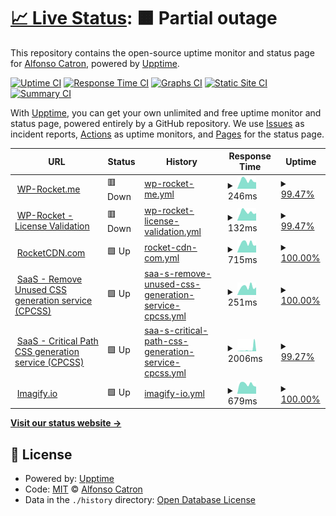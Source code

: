 # [📈 Live Status](https://alfonso100.github.io/furry-octo-enigma): <!--live status--> **🟧 Partial outage**

This repository contains the open-source uptime monitor and status page for [Alfonso Catron](http://alfonsocatron.com/), powered by [Upptime](https://github.com/upptime/upptime).

[![Uptime CI](https://github.com/alfonso100/furry-octo-enigma/workflows/Uptime%20CI/badge.svg)](https://github.com/alfonso100/furry-octo-enigma/actions?query=workflow%3A%22Uptime+CI%22)
[![Response Time CI](https://github.com/alfonso100/furry-octo-enigma/workflows/Response%20Time%20CI/badge.svg)](https://github.com/alfonso100/furry-octo-enigma/actions?query=workflow%3A%22Response+Time+CI%22)
[![Graphs CI](https://github.com/alfonso100/furry-octo-enigma/workflows/Graphs%20CI/badge.svg)](https://github.com/alfonso100/furry-octo-enigma/actions?query=workflow%3A%22Graphs+CI%22)
[![Static Site CI](https://github.com/alfonso100/furry-octo-enigma/workflows/Static%20Site%20CI/badge.svg)](https://github.com/alfonso100/furry-octo-enigma/actions?query=workflow%3A%22Static+Site+CI%22)
[![Summary CI](https://github.com/alfonso100/furry-octo-enigma/workflows/Summary%20CI/badge.svg)](https://github.com/alfonso100/furry-octo-enigma/actions?query=workflow%3A%22Summary+CI%22)

With [Upptime](https://upptime.js.org), you can get your own unlimited and free uptime monitor and status page, powered entirely by a GitHub repository. We use [Issues](https://github.com/alfonso100/furry-octo-enigma/issues) as incident reports, [Actions](https://github.com/alfonso100/furry-octo-enigma/actions) as uptime monitors, and [Pages](https://alfonso100.github.io/furry-octo-enigma) for the status page.

<!--start: status pages-->
<!-- This summary is generated by Upptime (https://github.com/upptime/upptime) -->
<!-- Do not edit this manually, your changes will be overwritten -->
<!-- prettier-ignore -->
| URL | Status | History | Response Time | Uptime |
| --- | ------ | ------- | ------------- | ------ |
| <img alt="" src="https://favicons.githubusercontent.com/wp-rocket.me" height="13"> [WP-Rocket.me](https://wp-rocket.me) | 🟥 Down | [wp-rocket-me.yml](https://github.com/alfonso100/furry-octo-enigma/commits/HEAD/history/wp-rocket-me.yml) | <details><summary><img alt="Response time graph" src="./graphs/wp-rocket-me/response-time-week.png" height="20"> 246ms</summary><br><a href="https://alfonso100.github.io/furry-octo-enigma/history/wp-rocket-me"><img alt="Response time 268" src="https://img.shields.io/endpoint?url=https%3A%2F%2Fraw.githubusercontent.com%2Falfonso100%2Ffurry-octo-enigma%2FHEAD%2Fapi%2Fwp-rocket-me%2Fresponse-time.json"></a><br><a href="https://alfonso100.github.io/furry-octo-enigma/history/wp-rocket-me"><img alt="24-hour response time 205" src="https://img.shields.io/endpoint?url=https%3A%2F%2Fraw.githubusercontent.com%2Falfonso100%2Ffurry-octo-enigma%2FHEAD%2Fapi%2Fwp-rocket-me%2Fresponse-time-day.json"></a><br><a href="https://alfonso100.github.io/furry-octo-enigma/history/wp-rocket-me"><img alt="7-day response time 246" src="https://img.shields.io/endpoint?url=https%3A%2F%2Fraw.githubusercontent.com%2Falfonso100%2Ffurry-octo-enigma%2FHEAD%2Fapi%2Fwp-rocket-me%2Fresponse-time-week.json"></a><br><a href="https://alfonso100.github.io/furry-octo-enigma/history/wp-rocket-me"><img alt="30-day response time 262" src="https://img.shields.io/endpoint?url=https%3A%2F%2Fraw.githubusercontent.com%2Falfonso100%2Ffurry-octo-enigma%2FHEAD%2Fapi%2Fwp-rocket-me%2Fresponse-time-month.json"></a><br><a href="https://alfonso100.github.io/furry-octo-enigma/history/wp-rocket-me"><img alt="1-year response time 268" src="https://img.shields.io/endpoint?url=https%3A%2F%2Fraw.githubusercontent.com%2Falfonso100%2Ffurry-octo-enigma%2FHEAD%2Fapi%2Fwp-rocket-me%2Fresponse-time-year.json"></a></details> | <details><summary><a href="https://alfonso100.github.io/furry-octo-enigma/history/wp-rocket-me">99.47%</a></summary><a href="https://alfonso100.github.io/furry-octo-enigma/history/wp-rocket-me"><img alt="All-time uptime 99.93%" src="https://img.shields.io/endpoint?url=https%3A%2F%2Fraw.githubusercontent.com%2Falfonso100%2Ffurry-octo-enigma%2FHEAD%2Fapi%2Fwp-rocket-me%2Fuptime.json"></a><br><a href="https://alfonso100.github.io/furry-octo-enigma/history/wp-rocket-me"><img alt="24-hour uptime 96.32%" src="https://img.shields.io/endpoint?url=https%3A%2F%2Fraw.githubusercontent.com%2Falfonso100%2Ffurry-octo-enigma%2FHEAD%2Fapi%2Fwp-rocket-me%2Fuptime-day.json"></a><br><a href="https://alfonso100.github.io/furry-octo-enigma/history/wp-rocket-me"><img alt="7-day uptime 99.47%" src="https://img.shields.io/endpoint?url=https%3A%2F%2Fraw.githubusercontent.com%2Falfonso100%2Ffurry-octo-enigma%2FHEAD%2Fapi%2Fwp-rocket-me%2Fuptime-week.json"></a><br><a href="https://alfonso100.github.io/furry-octo-enigma/history/wp-rocket-me"><img alt="30-day uptime 99.88%" src="https://img.shields.io/endpoint?url=https%3A%2F%2Fraw.githubusercontent.com%2Falfonso100%2Ffurry-octo-enigma%2FHEAD%2Fapi%2Fwp-rocket-me%2Fuptime-month.json"></a><br><a href="https://alfonso100.github.io/furry-octo-enigma/history/wp-rocket-me"><img alt="1-year uptime 99.93%" src="https://img.shields.io/endpoint?url=https%3A%2F%2Fraw.githubusercontent.com%2Falfonso100%2Ffurry-octo-enigma%2FHEAD%2Fapi%2Fwp-rocket-me%2Fuptime-year.json"></a></details>
| <img alt="" src="https://favicons.githubusercontent.com/wp-rocket.me" height="13"> [WP-Rocket - License Validation](https://wp-rocket.me/valid_key.php) | 🟥 Down | [wp-rocket-license-validation.yml](https://github.com/alfonso100/furry-octo-enigma/commits/HEAD/history/wp-rocket-license-validation.yml) | <details><summary><img alt="Response time graph" src="./graphs/wp-rocket-license-validation/response-time-week.png" height="20"> 132ms</summary><br><a href="https://alfonso100.github.io/furry-octo-enigma/history/wp-rocket-license-validation"><img alt="Response time 117" src="https://img.shields.io/endpoint?url=https%3A%2F%2Fraw.githubusercontent.com%2Falfonso100%2Ffurry-octo-enigma%2FHEAD%2Fapi%2Fwp-rocket-license-validation%2Fresponse-time.json"></a><br><a href="https://alfonso100.github.io/furry-octo-enigma/history/wp-rocket-license-validation"><img alt="24-hour response time 142" src="https://img.shields.io/endpoint?url=https%3A%2F%2Fraw.githubusercontent.com%2Falfonso100%2Ffurry-octo-enigma%2FHEAD%2Fapi%2Fwp-rocket-license-validation%2Fresponse-time-day.json"></a><br><a href="https://alfonso100.github.io/furry-octo-enigma/history/wp-rocket-license-validation"><img alt="7-day response time 132" src="https://img.shields.io/endpoint?url=https%3A%2F%2Fraw.githubusercontent.com%2Falfonso100%2Ffurry-octo-enigma%2FHEAD%2Fapi%2Fwp-rocket-license-validation%2Fresponse-time-week.json"></a><br><a href="https://alfonso100.github.io/furry-octo-enigma/history/wp-rocket-license-validation"><img alt="30-day response time 121" src="https://img.shields.io/endpoint?url=https%3A%2F%2Fraw.githubusercontent.com%2Falfonso100%2Ffurry-octo-enigma%2FHEAD%2Fapi%2Fwp-rocket-license-validation%2Fresponse-time-month.json"></a><br><a href="https://alfonso100.github.io/furry-octo-enigma/history/wp-rocket-license-validation"><img alt="1-year response time 117" src="https://img.shields.io/endpoint?url=https%3A%2F%2Fraw.githubusercontent.com%2Falfonso100%2Ffurry-octo-enigma%2FHEAD%2Fapi%2Fwp-rocket-license-validation%2Fresponse-time-year.json"></a></details> | <details><summary><a href="https://alfonso100.github.io/furry-octo-enigma/history/wp-rocket-license-validation">99.47%</a></summary><a href="https://alfonso100.github.io/furry-octo-enigma/history/wp-rocket-license-validation"><img alt="All-time uptime 99.81%" src="https://img.shields.io/endpoint?url=https%3A%2F%2Fraw.githubusercontent.com%2Falfonso100%2Ffurry-octo-enigma%2FHEAD%2Fapi%2Fwp-rocket-license-validation%2Fuptime.json"></a><br><a href="https://alfonso100.github.io/furry-octo-enigma/history/wp-rocket-license-validation"><img alt="24-hour uptime 96.32%" src="https://img.shields.io/endpoint?url=https%3A%2F%2Fraw.githubusercontent.com%2Falfonso100%2Ffurry-octo-enigma%2FHEAD%2Fapi%2Fwp-rocket-license-validation%2Fuptime-day.json"></a><br><a href="https://alfonso100.github.io/furry-octo-enigma/history/wp-rocket-license-validation"><img alt="7-day uptime 99.47%" src="https://img.shields.io/endpoint?url=https%3A%2F%2Fraw.githubusercontent.com%2Falfonso100%2Ffurry-octo-enigma%2FHEAD%2Fapi%2Fwp-rocket-license-validation%2Fuptime-week.json"></a><br><a href="https://alfonso100.github.io/furry-octo-enigma/history/wp-rocket-license-validation"><img alt="30-day uptime 99.74%" src="https://img.shields.io/endpoint?url=https%3A%2F%2Fraw.githubusercontent.com%2Falfonso100%2Ffurry-octo-enigma%2FHEAD%2Fapi%2Fwp-rocket-license-validation%2Fuptime-month.json"></a><br><a href="https://alfonso100.github.io/furry-octo-enigma/history/wp-rocket-license-validation"><img alt="1-year uptime 99.81%" src="https://img.shields.io/endpoint?url=https%3A%2F%2Fraw.githubusercontent.com%2Falfonso100%2Ffurry-octo-enigma%2FHEAD%2Fapi%2Fwp-rocket-license-validation%2Fuptime-year.json"></a></details>
| <img alt="" src="https://favicons.githubusercontent.com/rocketcdn.me" height="13"> [RocketCDN.com](https://rocketcdn.me/) | 🟩 Up | [rocket-cdn-com.yml](https://github.com/alfonso100/furry-octo-enigma/commits/HEAD/history/rocket-cdn-com.yml) | <details><summary><img alt="Response time graph" src="./graphs/rocket-cdn-com/response-time-week.png" height="20"> 715ms</summary><br><a href="https://alfonso100.github.io/furry-octo-enigma/history/rocket-cdn-com"><img alt="Response time 644" src="https://img.shields.io/endpoint?url=https%3A%2F%2Fraw.githubusercontent.com%2Falfonso100%2Ffurry-octo-enigma%2FHEAD%2Fapi%2Frocket-cdn-com%2Fresponse-time.json"></a><br><a href="https://alfonso100.github.io/furry-octo-enigma/history/rocket-cdn-com"><img alt="24-hour response time 566" src="https://img.shields.io/endpoint?url=https%3A%2F%2Fraw.githubusercontent.com%2Falfonso100%2Ffurry-octo-enigma%2FHEAD%2Fapi%2Frocket-cdn-com%2Fresponse-time-day.json"></a><br><a href="https://alfonso100.github.io/furry-octo-enigma/history/rocket-cdn-com"><img alt="7-day response time 715" src="https://img.shields.io/endpoint?url=https%3A%2F%2Fraw.githubusercontent.com%2Falfonso100%2Ffurry-octo-enigma%2FHEAD%2Fapi%2Frocket-cdn-com%2Fresponse-time-week.json"></a><br><a href="https://alfonso100.github.io/furry-octo-enigma/history/rocket-cdn-com"><img alt="30-day response time 644" src="https://img.shields.io/endpoint?url=https%3A%2F%2Fraw.githubusercontent.com%2Falfonso100%2Ffurry-octo-enigma%2FHEAD%2Fapi%2Frocket-cdn-com%2Fresponse-time-month.json"></a><br><a href="https://alfonso100.github.io/furry-octo-enigma/history/rocket-cdn-com"><img alt="1-year response time 644" src="https://img.shields.io/endpoint?url=https%3A%2F%2Fraw.githubusercontent.com%2Falfonso100%2Ffurry-octo-enigma%2FHEAD%2Fapi%2Frocket-cdn-com%2Fresponse-time-year.json"></a></details> | <details><summary><a href="https://alfonso100.github.io/furry-octo-enigma/history/rocket-cdn-com">100.00%</a></summary><a href="https://alfonso100.github.io/furry-octo-enigma/history/rocket-cdn-com"><img alt="All-time uptime 99.94%" src="https://img.shields.io/endpoint?url=https%3A%2F%2Fraw.githubusercontent.com%2Falfonso100%2Ffurry-octo-enigma%2FHEAD%2Fapi%2Frocket-cdn-com%2Fuptime.json"></a><br><a href="https://alfonso100.github.io/furry-octo-enigma/history/rocket-cdn-com"><img alt="24-hour uptime 100.00%" src="https://img.shields.io/endpoint?url=https%3A%2F%2Fraw.githubusercontent.com%2Falfonso100%2Ffurry-octo-enigma%2FHEAD%2Fapi%2Frocket-cdn-com%2Fuptime-day.json"></a><br><a href="https://alfonso100.github.io/furry-octo-enigma/history/rocket-cdn-com"><img alt="7-day uptime 100.00%" src="https://img.shields.io/endpoint?url=https%3A%2F%2Fraw.githubusercontent.com%2Falfonso100%2Ffurry-octo-enigma%2FHEAD%2Fapi%2Frocket-cdn-com%2Fuptime-week.json"></a><br><a href="https://alfonso100.github.io/furry-octo-enigma/history/rocket-cdn-com"><img alt="30-day uptime 99.90%" src="https://img.shields.io/endpoint?url=https%3A%2F%2Fraw.githubusercontent.com%2Falfonso100%2Ffurry-octo-enigma%2FHEAD%2Fapi%2Frocket-cdn-com%2Fuptime-month.json"></a><br><a href="https://alfonso100.github.io/furry-octo-enigma/history/rocket-cdn-com"><img alt="1-year uptime 99.94%" src="https://img.shields.io/endpoint?url=https%3A%2F%2Fraw.githubusercontent.com%2Falfonso100%2Ffurry-octo-enigma%2FHEAD%2Fapi%2Frocket-cdn-com%2Fuptime-year.json"></a></details>
| <img alt="" src="https://favicons.githubusercontent.com/central-saas.wp-rocket.me" height="13"> [SaaS - Remove Unused CSS generation service (CPCSS)](https://central-saas.wp-rocket.me/) | 🟩 Up | [saa-s-remove-unused-css-generation-service-cpcss.yml](https://github.com/alfonso100/furry-octo-enigma/commits/HEAD/history/saa-s-remove-unused-css-generation-service-cpcss.yml) | <details><summary><img alt="Response time graph" src="./graphs/saa-s-remove-unused-css-generation-service-cpcss/response-time-week.png" height="20"> 251ms</summary><br><a href="https://alfonso100.github.io/furry-octo-enigma/history/saa-s-remove-unused-css-generation-service-cpcss"><img alt="Response time 3433" src="https://img.shields.io/endpoint?url=https%3A%2F%2Fraw.githubusercontent.com%2Falfonso100%2Ffurry-octo-enigma%2FHEAD%2Fapi%2Fsaa-s-remove-unused-css-generation-service-cpcss%2Fresponse-time.json"></a><br><a href="https://alfonso100.github.io/furry-octo-enigma/history/saa-s-remove-unused-css-generation-service-cpcss"><img alt="24-hour response time 240" src="https://img.shields.io/endpoint?url=https%3A%2F%2Fraw.githubusercontent.com%2Falfonso100%2Ffurry-octo-enigma%2FHEAD%2Fapi%2Fsaa-s-remove-unused-css-generation-service-cpcss%2Fresponse-time-day.json"></a><br><a href="https://alfonso100.github.io/furry-octo-enigma/history/saa-s-remove-unused-css-generation-service-cpcss"><img alt="7-day response time 251" src="https://img.shields.io/endpoint?url=https%3A%2F%2Fraw.githubusercontent.com%2Falfonso100%2Ffurry-octo-enigma%2FHEAD%2Fapi%2Fsaa-s-remove-unused-css-generation-service-cpcss%2Fresponse-time-week.json"></a><br><a href="https://alfonso100.github.io/furry-octo-enigma/history/saa-s-remove-unused-css-generation-service-cpcss"><img alt="30-day response time 974" src="https://img.shields.io/endpoint?url=https%3A%2F%2Fraw.githubusercontent.com%2Falfonso100%2Ffurry-octo-enigma%2FHEAD%2Fapi%2Fsaa-s-remove-unused-css-generation-service-cpcss%2Fresponse-time-month.json"></a><br><a href="https://alfonso100.github.io/furry-octo-enigma/history/saa-s-remove-unused-css-generation-service-cpcss"><img alt="1-year response time 3433" src="https://img.shields.io/endpoint?url=https%3A%2F%2Fraw.githubusercontent.com%2Falfonso100%2Ffurry-octo-enigma%2FHEAD%2Fapi%2Fsaa-s-remove-unused-css-generation-service-cpcss%2Fresponse-time-year.json"></a></details> | <details><summary><a href="https://alfonso100.github.io/furry-octo-enigma/history/saa-s-remove-unused-css-generation-service-cpcss">100.00%</a></summary><a href="https://alfonso100.github.io/furry-octo-enigma/history/saa-s-remove-unused-css-generation-service-cpcss"><img alt="All-time uptime 99.72%" src="https://img.shields.io/endpoint?url=https%3A%2F%2Fraw.githubusercontent.com%2Falfonso100%2Ffurry-octo-enigma%2FHEAD%2Fapi%2Fsaa-s-remove-unused-css-generation-service-cpcss%2Fuptime.json"></a><br><a href="https://alfonso100.github.io/furry-octo-enigma/history/saa-s-remove-unused-css-generation-service-cpcss"><img alt="24-hour uptime 100.00%" src="https://img.shields.io/endpoint?url=https%3A%2F%2Fraw.githubusercontent.com%2Falfonso100%2Ffurry-octo-enigma%2FHEAD%2Fapi%2Fsaa-s-remove-unused-css-generation-service-cpcss%2Fuptime-day.json"></a><br><a href="https://alfonso100.github.io/furry-octo-enigma/history/saa-s-remove-unused-css-generation-service-cpcss"><img alt="7-day uptime 100.00%" src="https://img.shields.io/endpoint?url=https%3A%2F%2Fraw.githubusercontent.com%2Falfonso100%2Ffurry-octo-enigma%2FHEAD%2Fapi%2Fsaa-s-remove-unused-css-generation-service-cpcss%2Fuptime-week.json"></a><br><a href="https://alfonso100.github.io/furry-octo-enigma/history/saa-s-remove-unused-css-generation-service-cpcss"><img alt="30-day uptime 100.00%" src="https://img.shields.io/endpoint?url=https%3A%2F%2Fraw.githubusercontent.com%2Falfonso100%2Ffurry-octo-enigma%2FHEAD%2Fapi%2Fsaa-s-remove-unused-css-generation-service-cpcss%2Fuptime-month.json"></a><br><a href="https://alfonso100.github.io/furry-octo-enigma/history/saa-s-remove-unused-css-generation-service-cpcss"><img alt="1-year uptime 99.72%" src="https://img.shields.io/endpoint?url=https%3A%2F%2Fraw.githubusercontent.com%2Falfonso100%2Ffurry-octo-enigma%2FHEAD%2Fapi%2Fsaa-s-remove-unused-css-generation-service-cpcss%2Fuptime-year.json"></a></details>
| <img alt="" src="https://favicons.githubusercontent.com/cpcss.wp-rocket.me" height="13"> [SaaS - Critical Path CSS generation service (CPCSS)](https://cpcss.wp-rocket.me/ui) | 🟩 Up | [saa-s-critical-path-css-generation-service-cpcss.yml](https://github.com/alfonso100/furry-octo-enigma/commits/HEAD/history/saa-s-critical-path-css-generation-service-cpcss.yml) | <details><summary><img alt="Response time graph" src="./graphs/saa-s-critical-path-css-generation-service-cpcss/response-time-week.png" height="20"> 2006ms</summary><br><a href="https://alfonso100.github.io/furry-octo-enigma/history/saa-s-critical-path-css-generation-service-cpcss"><img alt="Response time 788" src="https://img.shields.io/endpoint?url=https%3A%2F%2Fraw.githubusercontent.com%2Falfonso100%2Ffurry-octo-enigma%2FHEAD%2Fapi%2Fsaa-s-critical-path-css-generation-service-cpcss%2Fresponse-time.json"></a><br><a href="https://alfonso100.github.io/furry-octo-enigma/history/saa-s-critical-path-css-generation-service-cpcss"><img alt="24-hour response time 7953" src="https://img.shields.io/endpoint?url=https%3A%2F%2Fraw.githubusercontent.com%2Falfonso100%2Ffurry-octo-enigma%2FHEAD%2Fapi%2Fsaa-s-critical-path-css-generation-service-cpcss%2Fresponse-time-day.json"></a><br><a href="https://alfonso100.github.io/furry-octo-enigma/history/saa-s-critical-path-css-generation-service-cpcss"><img alt="7-day response time 2006" src="https://img.shields.io/endpoint?url=https%3A%2F%2Fraw.githubusercontent.com%2Falfonso100%2Ffurry-octo-enigma%2FHEAD%2Fapi%2Fsaa-s-critical-path-css-generation-service-cpcss%2Fresponse-time-week.json"></a><br><a href="https://alfonso100.github.io/furry-octo-enigma/history/saa-s-critical-path-css-generation-service-cpcss"><img alt="30-day response time 1001" src="https://img.shields.io/endpoint?url=https%3A%2F%2Fraw.githubusercontent.com%2Falfonso100%2Ffurry-octo-enigma%2FHEAD%2Fapi%2Fsaa-s-critical-path-css-generation-service-cpcss%2Fresponse-time-month.json"></a><br><a href="https://alfonso100.github.io/furry-octo-enigma/history/saa-s-critical-path-css-generation-service-cpcss"><img alt="1-year response time 788" src="https://img.shields.io/endpoint?url=https%3A%2F%2Fraw.githubusercontent.com%2Falfonso100%2Ffurry-octo-enigma%2FHEAD%2Fapi%2Fsaa-s-critical-path-css-generation-service-cpcss%2Fresponse-time-year.json"></a></details> | <details><summary><a href="https://alfonso100.github.io/furry-octo-enigma/history/saa-s-critical-path-css-generation-service-cpcss">99.27%</a></summary><a href="https://alfonso100.github.io/furry-octo-enigma/history/saa-s-critical-path-css-generation-service-cpcss"><img alt="All-time uptime 99.87%" src="https://img.shields.io/endpoint?url=https%3A%2F%2Fraw.githubusercontent.com%2Falfonso100%2Ffurry-octo-enigma%2FHEAD%2Fapi%2Fsaa-s-critical-path-css-generation-service-cpcss%2Fuptime.json"></a><br><a href="https://alfonso100.github.io/furry-octo-enigma/history/saa-s-critical-path-css-generation-service-cpcss"><img alt="24-hour uptime 98.07%" src="https://img.shields.io/endpoint?url=https%3A%2F%2Fraw.githubusercontent.com%2Falfonso100%2Ffurry-octo-enigma%2FHEAD%2Fapi%2Fsaa-s-critical-path-css-generation-service-cpcss%2Fuptime-day.json"></a><br><a href="https://alfonso100.github.io/furry-octo-enigma/history/saa-s-critical-path-css-generation-service-cpcss"><img alt="7-day uptime 99.27%" src="https://img.shields.io/endpoint?url=https%3A%2F%2Fraw.githubusercontent.com%2Falfonso100%2Ffurry-octo-enigma%2FHEAD%2Fapi%2Fsaa-s-critical-path-css-generation-service-cpcss%2Fuptime-week.json"></a><br><a href="https://alfonso100.github.io/furry-octo-enigma/history/saa-s-critical-path-css-generation-service-cpcss"><img alt="30-day uptime 99.83%" src="https://img.shields.io/endpoint?url=https%3A%2F%2Fraw.githubusercontent.com%2Falfonso100%2Ffurry-octo-enigma%2FHEAD%2Fapi%2Fsaa-s-critical-path-css-generation-service-cpcss%2Fuptime-month.json"></a><br><a href="https://alfonso100.github.io/furry-octo-enigma/history/saa-s-critical-path-css-generation-service-cpcss"><img alt="1-year uptime 99.87%" src="https://img.shields.io/endpoint?url=https%3A%2F%2Fraw.githubusercontent.com%2Falfonso100%2Ffurry-octo-enigma%2FHEAD%2Fapi%2Fsaa-s-critical-path-css-generation-service-cpcss%2Fuptime-year.json"></a></details>
| <img alt="" src="https://favicons.githubusercontent.com/imagify.io" height="13"> [Imagify.io](https://imagify.io/) | 🟩 Up | [imagify-io.yml](https://github.com/alfonso100/furry-octo-enigma/commits/HEAD/history/imagify-io.yml) | <details><summary><img alt="Response time graph" src="./graphs/imagify-io/response-time-week.png" height="20"> 679ms</summary><br><a href="https://alfonso100.github.io/furry-octo-enigma/history/imagify-io"><img alt="Response time 618" src="https://img.shields.io/endpoint?url=https%3A%2F%2Fraw.githubusercontent.com%2Falfonso100%2Ffurry-octo-enigma%2FHEAD%2Fapi%2Fimagify-io%2Fresponse-time.json"></a><br><a href="https://alfonso100.github.io/furry-octo-enigma/history/imagify-io"><img alt="24-hour response time 499" src="https://img.shields.io/endpoint?url=https%3A%2F%2Fraw.githubusercontent.com%2Falfonso100%2Ffurry-octo-enigma%2FHEAD%2Fapi%2Fimagify-io%2Fresponse-time-day.json"></a><br><a href="https://alfonso100.github.io/furry-octo-enigma/history/imagify-io"><img alt="7-day response time 679" src="https://img.shields.io/endpoint?url=https%3A%2F%2Fraw.githubusercontent.com%2Falfonso100%2Ffurry-octo-enigma%2FHEAD%2Fapi%2Fimagify-io%2Fresponse-time-week.json"></a><br><a href="https://alfonso100.github.io/furry-octo-enigma/history/imagify-io"><img alt="30-day response time 628" src="https://img.shields.io/endpoint?url=https%3A%2F%2Fraw.githubusercontent.com%2Falfonso100%2Ffurry-octo-enigma%2FHEAD%2Fapi%2Fimagify-io%2Fresponse-time-month.json"></a><br><a href="https://alfonso100.github.io/furry-octo-enigma/history/imagify-io"><img alt="1-year response time 618" src="https://img.shields.io/endpoint?url=https%3A%2F%2Fraw.githubusercontent.com%2Falfonso100%2Ffurry-octo-enigma%2FHEAD%2Fapi%2Fimagify-io%2Fresponse-time-year.json"></a></details> | <details><summary><a href="https://alfonso100.github.io/furry-octo-enigma/history/imagify-io">100.00%</a></summary><a href="https://alfonso100.github.io/furry-octo-enigma/history/imagify-io"><img alt="All-time uptime 100.00%" src="https://img.shields.io/endpoint?url=https%3A%2F%2Fraw.githubusercontent.com%2Falfonso100%2Ffurry-octo-enigma%2FHEAD%2Fapi%2Fimagify-io%2Fuptime.json"></a><br><a href="https://alfonso100.github.io/furry-octo-enigma/history/imagify-io"><img alt="24-hour uptime 100.00%" src="https://img.shields.io/endpoint?url=https%3A%2F%2Fraw.githubusercontent.com%2Falfonso100%2Ffurry-octo-enigma%2FHEAD%2Fapi%2Fimagify-io%2Fuptime-day.json"></a><br><a href="https://alfonso100.github.io/furry-octo-enigma/history/imagify-io"><img alt="7-day uptime 100.00%" src="https://img.shields.io/endpoint?url=https%3A%2F%2Fraw.githubusercontent.com%2Falfonso100%2Ffurry-octo-enigma%2FHEAD%2Fapi%2Fimagify-io%2Fuptime-week.json"></a><br><a href="https://alfonso100.github.io/furry-octo-enigma/history/imagify-io"><img alt="30-day uptime 100.00%" src="https://img.shields.io/endpoint?url=https%3A%2F%2Fraw.githubusercontent.com%2Falfonso100%2Ffurry-octo-enigma%2FHEAD%2Fapi%2Fimagify-io%2Fuptime-month.json"></a><br><a href="https://alfonso100.github.io/furry-octo-enigma/history/imagify-io"><img alt="1-year uptime 100.00%" src="https://img.shields.io/endpoint?url=https%3A%2F%2Fraw.githubusercontent.com%2Falfonso100%2Ffurry-octo-enigma%2FHEAD%2Fapi%2Fimagify-io%2Fuptime-year.json"></a></details>

<!--end: status pages-->

[**Visit our status website →**](https://alfonso100.github.io/furry-octo-enigma)

## 📄 License

- Powered by: [Upptime](https://github.com/upptime/upptime)
- Code: [MIT](./LICENSE) © [Alfonso Catron](http://alfonsocatron.com/)
- Data in the `./history` directory: [Open Database License](https://opendatacommons.org/licenses/odbl/1-0/)
